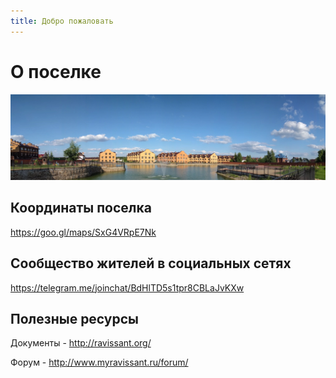 ```yaml
---
title: Добро пожаловать
---
```

# О поселке

![Ravissant](IMG_20170816_170119.vr.jpg)

## Координаты поселка

<https://goo.gl/maps/SxG4VRpE7Nk>

## Сообщество жителей в социальных сетях

<https://telegram.me/joinchat/BdHlTD5s1tpr8CBLaJvKXw>

## Полезные ресурсы

Документы - <http://ravissant.org/>

Форум - <http://www.myravissant.ru/forum/>
